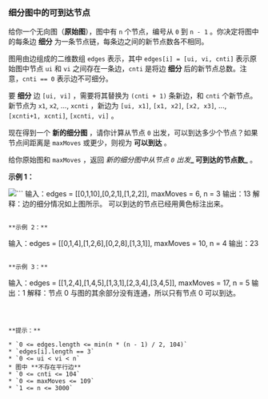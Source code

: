 ### 细分图中的可到达节点 ###
给你一个无向图（**原始图**），图中有 `n` 个节点，编号从 `0` 到 `n - 1` 。你决定将图中的每条边 **细分** 为一条节点链，每条边之间的新节点数各不相同。

图用由边组成的二维数组 `edges` 表示，其中 `edges[i] = [ui, vi, cnti]` 表示原始图中节点 `ui` 和 `vi` 之间存在一条边，`cnti` 是将边 **细分** 后的新节点总数。注意，`cnti == 0` 表示边不可细分。

要 **细分** 边 `[ui, vi]` ，需要将其替换为 `(cnti + 1)` 条新边，和 `cnti` 个新节点。新节点为 `x1`, `x2`, ..., `xcnti` ，新边为 `[ui, x1]`, `[x1, x2]`, `[x2, x3]`, ..., `[xcnti+1, xcnti]`, `[xcnti, vi]` 。

现在得到一个 **新的细分图** ，请你计算从节点 `0` 出发，可以到达多少个节点？如果节点间距离是 `maxMoves` 或更少，则视为 **可以到达** 。

给你原始图和 `maxMoves` ，返回 _新的细分图中从节点 `0` 出发_**_ 可到达的节点数_** 。



**示例 1：**

![](https://s3-lc-upload.s3.amazonaws.com/uploads/2018/08/01/origfinal.png)```
输入：edges = [[0,1,10],[0,2,1],[1,2,2]], maxMoves = 6, n = 3
输出：13
解释：边的细分情况如上图所示。
可以到达的节点已经用黄色标注出来。
```

**示例 2：**

```
输入：edges = [[0,1,4],[1,2,6],[0,2,8],[1,3,1]], maxMoves = 10, n = 4
输出：23
```

**示例 3：**

```
输入：edges = [[1,2,4],[1,4,5],[1,3,1],[2,3,4],[3,4,5]], maxMoves = 17, n = 5
输出：1
解释：节点 0 与图的其余部分没有连通，所以只有节点 0 可以到达。
```



**提示：**

* `0 <= edges.length <= min(n * (n - 1) / 2, 104)`
* `edges[i].length == 3`
* `0 <= ui < vi < n`
* 图中 **不存在平行边**
* `0 <= cnti <= 104`
* `0 <= maxMoves <= 109`
* `1 <= n <= 3000`

